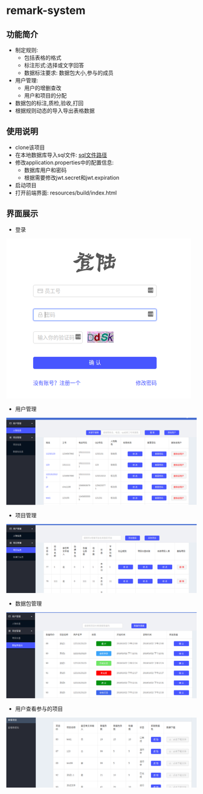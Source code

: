 # remark-system

## 功能简介
* 制定规则:
    * 包括表格的格式
    * 标注形式:选择或文字回答
    * 数据标注要求: 数据包大小,参与的成员
* 用户管理:
    * 用户的增删查改
    * 用户和项目的分配
* 数据包的标注,质检,验收,打回
* 根据规则动态的导入导出表格数据

## 使用说明
* clone该项目
* 在本地数据库导入sql文件: [sql文件路径](https://github.com/kvenLin/remark-system/blob/master/src/main/resources/sql/remarksystem.sql)
* 修改application.properties中的配置信息:
    * 数据库用户和密码
    * 根据需要修改jwt.secret和jwt.expiration
* 启动项目
* 打开前端界面: resources/build/index.html
## 界面展示
* 登录

![登录界面](https://raw.githubusercontent.com/kvenLin/remark-system/master/src/main/resources/images/选区_003.png)

* 用户管理

![用户管理](https://raw.githubusercontent.com/kvenLin/remark-system/master/src/main/resources/images/选区_004.png)

* 项目管理

![项目管理](https://raw.githubusercontent.com/kvenLin/remark-system/master/src/main/resources/images/选区_005.png)

* 数据包管理

![数据包管理](https://raw.githubusercontent.com/kvenLin/remark-system/master/src/main/resources/images/选区_006.png)

* 用户查看参与的项目

![查看参与项目](https://raw.githubusercontent.com/kvenLin/remark-system/master/src/main/resources/images/选区_007.png)